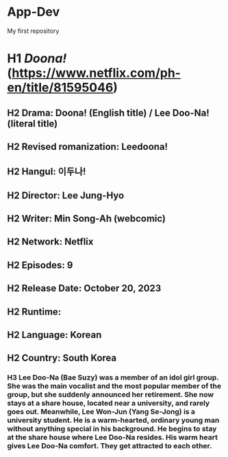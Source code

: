 # App-Dev
My first repository

# H1 *Doona!* (https://www.netflix.com/ph-en/title/81595046)

## H2 Drama: Doona! (English title) / Lee Doo-Na! (literal title)
## H2 Revised romanization: Leedoona!
## H2 Hangul: 이두나!
## H2 Director: Lee Jung-Hyo
## H2 Writer: Min Song-Ah (webcomic)
## H2 Network: Netflix
## H2 Episodes: 9
## H2 Release Date: October 20, 2023
## H2 Runtime:
## H2 Language: Korean
## H2 Country: South Korea
### H3 Lee Doo-Na (Bae Suzy) was a member of an idol girl group. She was the main vocalist and the most popular member of the group, but she suddenly announced her retirement. She now stays at a share house, located near a university, and rarely goes out. Meanwhile, Lee Won-Jun (Yang Se-Jong) is a university student. He is a warm-hearted, ordinary young man without anything special in his background. He begins to stay at the share house where Lee Doo-Na resides. His warm heart gives Lee Doo-Na comfort. They get attracted to each other.


